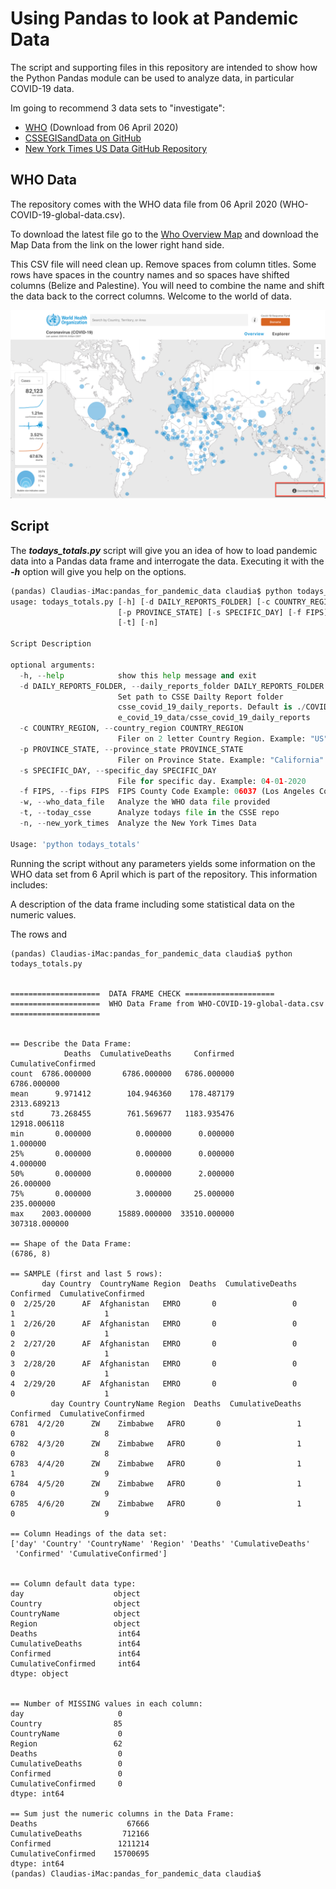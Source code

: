 # Using Pandas to look at Pandemic Data


The script and supporting files in this repository are intended to show how the Python Pandas module can be used to analyze data, in particular COVID-19 data.

Im going to recommend 3 data sets to "investigate":

- [WHO](https://who.sprinklr.com/) (Download from 06 April 2020)
- [CSSEGISandData on GitHub](https://github.com/CSSEGISandData)
- [New York Times US Data GitHub Repository](https://github.com/nytimes/covid-19-data)



## WHO Data

The repository comes with the WHO data file from 06 April 2020 (WHO-COVID-19-global-data.csv).   

To download the latest file go to the [Who Overview Map](https://who.sprinklr.com) and download the Map Data from the link on the lower right hand side.

This CSV file will need clean up.  Remove spaces from column titles.  Some rows have spaces in the country names and so spaces have shifted columns (Belize and Palestine).  You will need to combine the name and shift the data back to the correct columns.  Welcome to the world of data.

![who_download_2020-04-06_11-45-54](./images/who_download_2020-04-06_11-45-54.jpg)









## Script

The ***todays_totals.py*** script will give you an idea of how to load pandemic data into a Pandas data frame and interrogate the data.  Executing it with the ***-h*** option will give you help on the options.

```python
(pandas) Claudias-iMac:pandas_for_pandemic_data claudia$ python todays_totals.py -h
usage: todays_totals.py [-h] [-d DAILY_REPORTS_FOLDER] [-c COUNTRY_REGION]
                        [-p PROVINCE_STATE] [-s SPECIFIC_DAY] [-f FIPS] [-w]
                        [-t] [-n]

Script Description

optional arguments:
  -h, --help            show this help message and exit
  -d DAILY_REPORTS_FOLDER, --daily_reports_folder DAILY_REPORTS_FOLDER
                        Set path to CSSE Dailty Report folder
                        csse_covid_19_daily_reports. Default is ./COVID-19/css
                        e_covid_19_data/csse_covid_19_daily_reports
  -c COUNTRY_REGION, --country_region COUNTRY_REGION
                        Filer on 2 letter Country Region. Example: "US"
  -p PROVINCE_STATE, --province_state PROVINCE_STATE
                        Filer on Province State. Example: "California"
  -s SPECIFIC_DAY, --specific_day SPECIFIC_DAY
                        File for specific day. Example: 04-01-2020
  -f FIPS, --fips FIPS  FIPS County Code Example: 06037 (Los Angeles County)
  -w, --who_data_file   Analyze the WHO data file provided
  -t, --today_csse      Analyze todays file in the CSSE repo
  -n, --new_york_times  Analyze the New York Times Data

Usage: 'python todays_totals'

```





Running the script without any parameters yields some information on the WHO data set from 6 April which is part of the repository.   This information includes:

A description of the data frame including some statistical data on the numeric values.

The rows and 



```
(pandas) Claudias-iMac:pandas_for_pandemic_data claudia$ python todays_totals.py


====================  DATA FRAME CHECK ====================
====================  WHO Data Frame from WHO-COVID-19-global-data.csv ====================


== Describe the Data Frame: 
            Deaths  CumulativeDeaths     Confirmed  CumulativeConfirmed
count  6786.000000       6786.000000   6786.000000          6786.000000
mean      9.971412        104.946360    178.487179          2313.689213
std      73.268455        761.569677   1183.935476         12918.006118
min       0.000000          0.000000      0.000000             1.000000
25%       0.000000          0.000000      0.000000             4.000000
50%       0.000000          0.000000      2.000000            26.000000
75%       0.000000          3.000000     25.000000           235.000000
max    2003.000000      15889.000000  33510.000000        307318.000000

== Shape of the Data Frame: 
(6786, 8)

== SAMPLE (first and last 5 rows):
       day Country  CountryName Region  Deaths  CumulativeDeaths  Confirmed  CumulativeConfirmed
0  2/25/20      AF  Afghanistan   EMRO       0                 0          1                    1
1  2/26/20      AF  Afghanistan   EMRO       0                 0          0                    1
2  2/27/20      AF  Afghanistan   EMRO       0                 0          0                    1
3  2/28/20      AF  Afghanistan   EMRO       0                 0          0                    1
4  2/29/20      AF  Afghanistan   EMRO       0                 0          0                    1
         day Country CountryName Region  Deaths  CumulativeDeaths  Confirmed  CumulativeConfirmed
6781  4/2/20      ZW    Zimbabwe   AFRO       0                 1          0                    8
6782  4/3/20      ZW    Zimbabwe   AFRO       0                 1          0                    8
6783  4/4/20      ZW    Zimbabwe   AFRO       0                 1          1                    9
6784  4/5/20      ZW    Zimbabwe   AFRO       0                 1          0                    9
6785  4/6/20      ZW    Zimbabwe   AFRO       0                 1          0                    9

== Column Headings of the data set: 
['day' 'Country' 'CountryName' 'Region' 'Deaths' 'CumulativeDeaths'
 'Confirmed' 'CumulativeConfirmed']


== Column default data type: 
day                    object
Country                object
CountryName            object
Region                 object
Deaths                  int64
CumulativeDeaths        int64
Confirmed               int64
CumulativeConfirmed     int64
dtype: object


== Number of MISSING values in each column:
day                     0
Country                85
CountryName             0
Region                 62
Deaths                  0
CumulativeDeaths        0
Confirmed               0
CumulativeConfirmed     0
dtype: int64

== Sum just the numeric columns in the Data Frame:
Deaths                    67666
CumulativeDeaths         712166
Confirmed               1211214
CumulativeConfirmed    15700695
dtype: int64
(pandas) Claudias-iMac:pandas_for_pandemic_data claudia$ 

```

